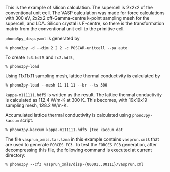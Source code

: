 This is the example of silicon calculation. The supercell is 2x2x2 of the
conventional unit cell. The VASP calculation was made for force calculations
with 300 eV, 2x2x2 off-Gamma-centre k-point sampling mesh for the supercell, and
LDA. Silicon crystal is F-centre, so there is the transformation matrix from the
conventional unit cell to the primitive cell.

`phono3py_disp.yaml` is generated by

```
% phono3py -d --dim 2 2 2 -c POSCAR-unitcell --pa auto
```

To create `fc3.hdf5` and `fc2.hdf5`,

```
% phono3py-load
```

Using 11x11x11 sampling mesh, lattice thermal conductivity is calculated by

```
% phono3py-load --mesh 11 11 11 --br --ts 300
```

`kappa-m111111.hdf5` is written as the result. The lattice thermal conductivity
is calculated as 112.4 W/m-K at 300 K. This becomes, with 19x19x19 sampling
mesh, 128.2 W/m-K.

Accumulated lattice thermal conductivity is calculated using `phono3py-kaccum`
script.

```
% phono3py-kaccum kappa-m111111.hdf5 |tee kaccum.dat
```

The file `vasprun_xmls.tar.lzma` in this example contains `vasprun.xml`s that
are used to generate `FORCES_FC3`. To test the `FORCES_FC3` generation, after
decompressing this file, the following command is executed at current directory:

```
% phono3py --cf3 vasprun_xmls/disp-{00001..00111}/vasprun.xml
```
